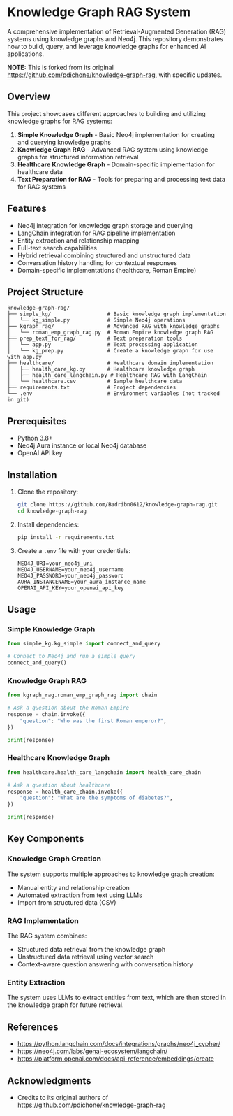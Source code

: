 # Knowledge Graph RAG System

A comprehensive implementation of Retrieval-Augmented Generation (RAG) systems using knowledge graphs and Neo4j. This repository demonstrates how to build, query, and leverage knowledge graphs for enhanced AI applications. 

**NOTE:** This is forked from its original https://github.com/pdichone/knowledge-graph-rag, with specific updates.

## Overview

This project showcases different approaches to building and utilizing knowledge graphs for RAG systems:

1. **Simple Knowledge Graph** - Basic Neo4j implementation for creating and querying knowledge graphs
2. **Knowledge Graph RAG** - Advanced RAG system using knowledge graphs for structured information retrieval
3. **Healthcare Knowledge Graph** - Domain-specific implementation for healthcare data
4. **Text Preparation for RAG** - Tools for preparing and processing text data for RAG systems

## Features

- Neo4j integration for knowledge graph storage and querying
- LangChain integration for RAG pipeline implementation
- Entity extraction and relationship mapping
- Full-text search capabilities
- Hybrid retrieval combining structured and unstructured data
- Conversation history handling for contextual responses
- Domain-specific implementations (healthcare, Roman Empire)

## Project Structure

```
knowledge-graph-rag/
├── simple_kg/                  # Basic knowledge graph implementation
│   └── kg_simple.py            # Simple Neo4j operations
├── kgraph_rag/                 # Advanced RAG with knowledge graphs
│   └── roman_emp_graph_rag.py  # Roman Empire knowledge graph RAG
├── prep_text_for_rag/          # Text preparation tools
│   └── app.py                  # Text processing application
│   └── kg_prep.py              # Create a knowledge graph for use with app.py
├── healthcare/                 # Healthcare domain implementation
│   ├── health_care_kg.py       # Healthcare knowledge graph
│   ├── health_care_langchain.py # Healthcare RAG with LangChain
│   └── healthcare.csv          # Sample healthcare data
├── requirements.txt            # Project dependencies
└── .env                        # Environment variables (not tracked in git)
```

## Prerequisites

- Python 3.8+
- Neo4j Aura instance or local Neo4j database
- OpenAI API key

## Installation

1. Clone the repository:
   ```bash
   git clone https://github.com/Badribn0612/knowledge-graph-rag.git
   cd knowledge-graph-rag
   ```

2. Install dependencies:
   ```bash
   pip install -r requirements.txt
   ```

3. Create a `.env` file with your credentials:
   ```
   NEO4J_URI=your_neo4j_uri
   NEO4J_USERNAME=your_neo4j_username
   NEO4J_PASSWORD=your_neo4j_password
   AURA_INSTANCENAME=your_aura_instance_name
   OPENAI_API_KEY=your_openai_api_key
   ```

## Usage

### Simple Knowledge Graph

```python
from simple_kg.kg_simple import connect_and_query

# Connect to Neo4j and run a simple query
connect_and_query()
```

### Knowledge Graph RAG

```python
from kgraph_rag.roman_emp_graph_rag import chain

# Ask a question about the Roman Empire
response = chain.invoke({
    "question": "Who was the first Roman emperor?",
})

print(response)
```

### Healthcare Knowledge Graph

```python
from healthcare.health_care_langchain import health_care_chain

# Ask a question about healthcare
response = health_care_chain.invoke({
    "question": "What are the symptoms of diabetes?",
})

print(response)
```

## Key Components

### Knowledge Graph Creation

The system supports multiple approaches to knowledge graph creation:
- Manual entity and relationship creation
- Automated extraction from text using LLMs
- Import from structured data (CSV)

### RAG Implementation

The RAG system combines:
- Structured data retrieval from the knowledge graph
- Unstructured data retrieval using vector search
- Context-aware question answering with conversation history

### Entity Extraction

The system uses LLMs to extract entities from text, which are then stored in the knowledge graph for future retrieval.

## References

- https://python.langchain.com/docs/integrations/graphs/neo4j_cypher/
- https://neo4j.com/labs/genai-ecosystem/langchain/
- https://platform.openai.com/docs/api-reference/embeddings/create

## Acknowledgments
- Credits to its original authors of https://github.com/pdichone/knowledge-graph-rag
